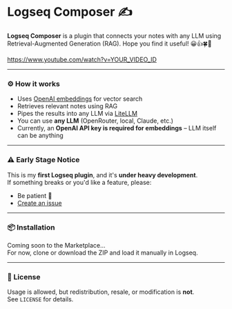 # Logseq Composer ✍️

**Logseq Composer** is a plugin that connects your notes with any LLM using Retrieval-Augmented Generation (RAG). Hope you find it useful! 😀👍🍀🍷

https://www.youtube.com/watch?v=YOUR_VIDEO_ID

---

### ⚙️ How it works

- Uses [OpenAI embeddings](https://platform.openai.com/docs/guides/embeddings) for vector search
- Retrieves relevant notes using RAG
- Pipes the results into any LLM via [LiteLLM](https://github.com/BerriAI/litellm)
- You can use **any LLM** (OpenRouter, local, Claude, etc.)
- Currently, an **OpenAI API key is required for embeddings** – LLM itself can be anything

---

### ⚠️ Early Stage Notice

This is my **first Logseq plugin**, and it's **under heavy development**.  
If something breaks or you'd like a feature, please:

- Be patient 🙏
- [Create an issue](https://github.com/martindev9999/logseq-composer/issues)

---

### 📦 Installation

Coming soon to the Marketplace...  
For now, clone or download the ZIP and load it manually in Logseq.

---

### 📄 License

Usage is allowed, but redistribution, resale, or modification is **not**.  
See `LICENSE` for details.
